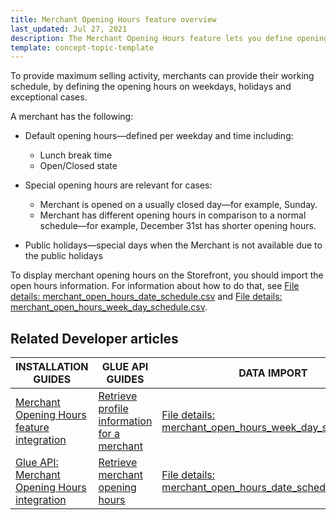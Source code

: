 ```yaml
---
title: Merchant Opening Hours feature overview
last_updated: Jul 27, 2021
description: The Merchant Opening Hours feature lets you define opening hours for a merchant.
template: concept-topic-template
---
```


To provide maximum selling activity, merchants can provide their working schedule, by defining the opening hours on weekdays, holidays and exceptional cases.

A merchant has the following:

* Default opening hours—defined per weekday and time including:

    * Lunch break time
    * Open/Closed state

* Special opening hours are relevant for cases:

    * Merchant is opened on a usually closed day—for example, Sunday.
    * Merchant has different opening hours in comparison to a normal schedule—for example, December 31st has shorter opening hours.

* Public holidays—special days when the Merchant is not available due to the public holidays

To display merchant opening hours on the Storefront, you should import the open hours information. For information about how to do that, see [File details: merchant_open_hours_date_schedule.csv](/docs/marketplace/dev/data-import/{{page.version}}/file-details-merchant-open-hours-date-schedule.csv.html) and [File details: merchant_open_hours_week_day_schedule.csv](/docs/marketplace/dev/data-import/{{page.version}}/file-details-merchant-open-hours-week-day-schedule.csv.html).

## Related Developer articles

|INSTALLATION GUIDES  |GLUE API GUIDES  |DATA IMPORT  |
|---------|---------|---------|
| [Merchant Opening Hours feature integration](/docs/marketplace/dev/feature-integration-guides/{{page.version}}/merchant-opening-hours-feature-integration.html)    |[Retrieve profile information for a merchant](/docs/marketplace/dev/glue-api-guides/{{page.version}}/merchants/retrieving-merchants.html#retrieve-a-merchant)        | [File details: merchant_open_hours_week_day_schedule.csv](/docs/marketplace/dev/data-import/{{page.version}}/file-details-merchant-open-hours-week-day-schedule.csv.html)        |
| [Glue API: Merchant Opening Hours integration](/docs/marketplace/dev/feature-integration-guides/{{page.version}}/glue/merchant-opening-hours-feature-integration.html)    |[Retrieve merchant opening hours](/docs/marketplace/dev/glue-api-guides/{{page.version}}/merchants/retrieving-merchant-opening-hours.html)         | [File details: merchant_open_hours_date_schedule.csv](/docs/marketplace/dev/data-import/{{page.version}}/file-details-merchant-open-hours-date-schedule.csv.html)        |
